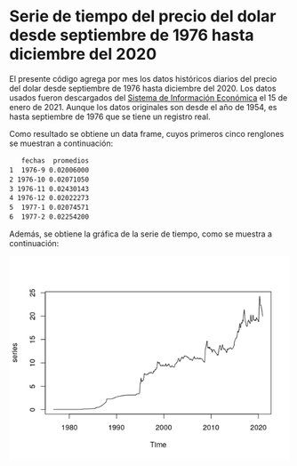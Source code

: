 # Serie de tiempo del precio del dolar desde septiembre de 1976 hasta diciembre del 2020

El presente código agrega por mes los datos históricos diarios del precio del dolar desde septiembre de 1976 hasta diciembre del 2020. Los datos usados fueron descargados del <a href="https://www.banxico.org.mx/SieInternet/consultarDirectorioInternetAction.do?sector=6&accion=consultarCuadro&idCuadro=CF373&locale=es">Sistema de Información Económica</a> el 15 de enero de 2021. Aunque los datos originales son desde el año de 1954, es hasta septiembre de 1976 que se tiene un registro real. 

Como resultado se obtiene un data frame, cuyos primeros cinco renglones se muestran a continuación:

```sh
   fechas  promedios
1  1976-9 0.02006000
2 1976-10 0.02071050
3 1976-11 0.02430143
4 1976-12 0.02022273
5  1977-1 0.02074571
6  1977-2 0.02254200
```

Además, se obtiene la gráfica de la serie de tiempo, como se muestra a continuación:

<img src="Rplot.png" alt="Serie">
